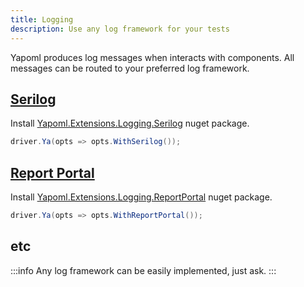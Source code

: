 ```yaml
---
title: Logging
description: Use any log framework for your tests
---
```

 
Yapoml produces log messages when interacts with components. All messages can be routed to your preferred log framework.

## [Serilog](https://serilog.net)

Install [Yapoml.Extensions.Logging.Serilog](https://www.nuget.org/packages/Yapoml.Extensions.Logging.Serilog) nuget package.

```csharp
driver.Ya(opts => opts.WithSerilog());
```

## [Report Portal](https://reportportal.io)
Install [Yapoml.Extensions.Logging.ReportPortal](https://www.nuget.org/packages/Yapoml.Extensions.Logging.ReportPortal) nuget package.

```csharp
driver.Ya(opts => opts.WithReportPortal());
```

## etc
:::info
Any log framework can be easily implemented, just ask.
:::
